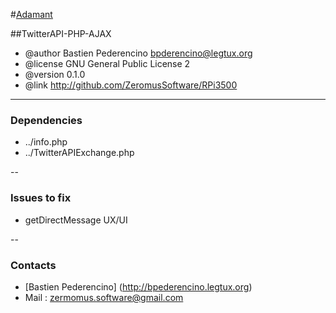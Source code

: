 #[Adamant](http://adamant.ga) 

##TwitterAPI-PHP-AJAX
   
 * @author   Bastien Pederencino <bpderencino@legtux.org>
 * @license  GNU General Public License 2
 * @version  0.1.0
 * @link     http://github.com/ZeromusSoftware/RPi3500

--- 


### Dependencies

* ../info.php
* ../TwitterAPIExchange.php


--


### Issues to fix

* getDirectMessage UX/UI


--


### Contacts

* [Bastien Pederencino] (http://bpederencino.legtux.org)
* Mail : zermomus.software@gmail.com


